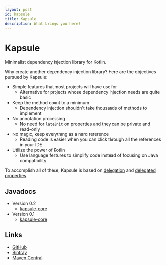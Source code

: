```yaml
---
layout: post
id: kapsule
title: Kapsule
description: What brings you here?
---
```


# Kapsule

Minimalist dependency injection library for Kotlin.


Why create another dependency injection library? Here are the objectives pursued by Kapsule:

* Simple features that most projects will have use for
    - Alternative for projects whose dependency injection needs are quite basic
* Keep the method count to a minimum
    - Dependency injection shouldn't take thousands of methods to implement
* No annotation processing
    - No need for `lateinit` on properties and they can be private and read-only
* No magic, keep everything as a hard reference
    - Reading code is easier when you can click through all the references in your IDE
* Utilize the power of Kotlin
    - Use language features to simplify code instead of focusing on Java compatibility 

To accomplish all of these, Kapsule is based on [delegation](http://kotlinlang.org/docs/reference/delegation.html) and [delegated properties](http://kotlinlang.org/docs/reference/delegated-properties.html). 

## Javadocs

* Version 0.2
    - [kapsule-core](/docs/kapsule/0.2/kapsule-core/index.html)
* Version 0.1
    - [kapsule-core](/docs/kapsule/0.1/kapsule-core/index.html)

## Links

* [GitHub](https://github.com/traversals/kapsule)
* [Bintray](https://bintray.com/traversals/maven/kapsule)
* [Maven Central](http://search.maven.org/#search%7Cga%7C1%7Cg%3A%22space.traversal.kapsule%22)
